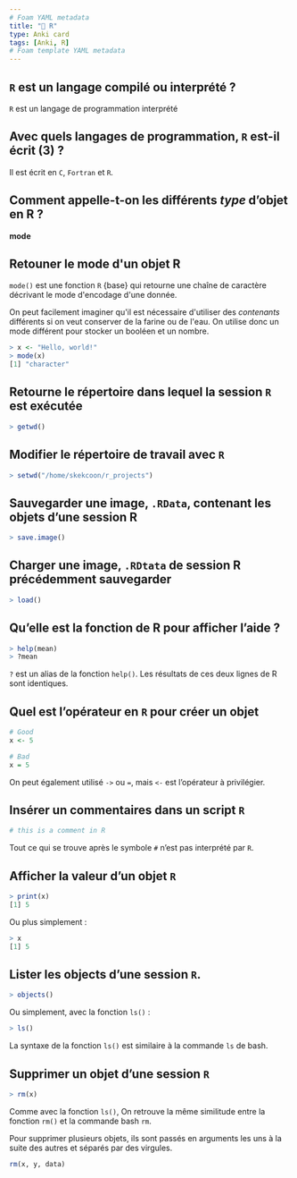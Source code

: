 ```yaml
---
# Foam YAML metadata
title: "📇 R"
type: Anki card
tags: [Anki, R]
# Foam template YAML metadata
---
```


## `R` est un langage compilé ou interprété ?

`R` est un langage de programmation interprété

## Avec quels langages de programmation, `R` est-il écrit (3) ?

Il est écrit en `C`, `Fortran` et `R`.

## Comment appelle-t-on les différents _type_ d’objet en R ?

**mode**

## Retouner le **mode** d'un objet R

`mode()` est une fonction `R` {base} qui retourne une chaîne de caractère
décrivant le mode d'encodage d'une donnée.

On peut facilement imaginer qu'il est nécessaire d'utiliser des _contenants_
différents si on veut conserver de la farine ou de l'eau. On utilise donc un
mode différent pour stocker un booléen et un nombre.

```r
> x <- "Hello, world!"
> mode(x)
[1] "character"
```

## Retourne le répertoire dans lequel la session `R` est exécutée

```r
> getwd()
```

## Modifier le répertoire de travail avec `R`

```r
> setwd("/home/skekcoon/r_projects")
```

## Sauvegarder une image, `.RData`, contenant les objets d’une session R

```r
> save.image()
```

## Charger une image, `.RDtata` de session R précédemment sauvegarder

```r
> load()
```

## Qu’elle est la fonction de R pour afficher l’aide ?

```r
> help(mean)
> ?mean
```

`?` est un alias de la fonction `help()`. Les résultats de ces deux lignes de R
sont identiques.

## Quel est l’opérateur en `R` pour créer un objet

```r
# Good
x <- 5

# Bad
x = 5
```

On peut également utilisé `->` ou `=`, mais `<-` est l’opérateur à privilégier.

## Insérer un commentaires dans un script `R`

```r
# this is a comment in R
```

Tout ce qui se trouve après le symbole `#` n’est pas interprété par `R`.

## Afficher la valeur d’un objet `R`

```r
> print(x)
[1] 5
```

Ou plus simplement :

```r
> x
[1] 5
```

## Lister les objects d’une session `R`.

```r
> objects()
```

Ou simplement, avec la fonction `ls()` :

```r
> ls()
```

La syntaxe de la fonction `ls()` est similaire à la commande `ls` de bash.

## Supprimer un objet d’une session `R`

```r
> rm(x)
```

Comme avec la fonction `ls()`, On retrouve la même similitude entre la fonction
`rm()` et la commande bash `rm`.

Pour supprimer plusieurs objets, ils sont passés en arguments les uns à la suite
des autres et séparés par des virgules.

```r
rm(x, y, data)
```
